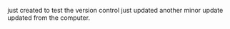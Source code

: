 just created to test the version control
just updated
another minor update
updated from the computer.
